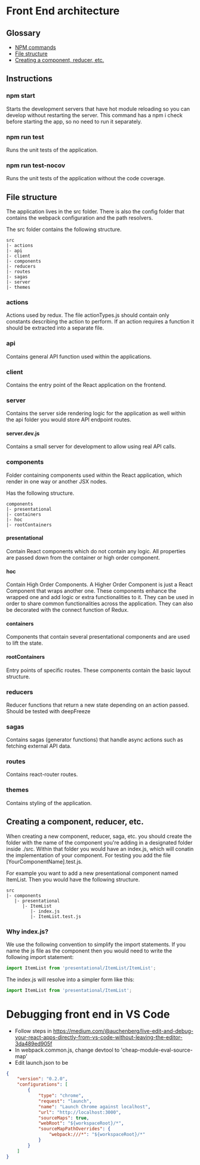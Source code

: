 # Front End architecture

## Glossary
- [NPM commands](#npm-commands)
- [File structure](#file-structure)
- [Creating a component, reducer, etc.](#creating-a-component-reducer-etc-)

## Instructions

### npm start
Starts the development servers that have hot module reloading so you can
develop without restarting the server.
This command has a npm i check before starting the app, so no need to run it separately.

### npm run test
Runs the unit tests of the application.

### npm run test-nocov
Runs the unit tests of the application without the code coverage.

## File structure
The application lives in the src folder. There is also the config folder that contains the webpack configuration and the path resolvers.

The src folder contains the following structure.

```
src
|- actions
|- api
|- client
|- components
|- reducers
|- routes
|- sagas
|- server
|- themes
```

### actions
Actions used by redux. The file actionTypes.js should contain only constants describing the action to perform. If an action requires a function it should be extracted into a separate file.

### api
Contains general API function used within the applications.

### client
Contains the entry point of the React application on the frontend.

### server
Contains the server side rendering logic for the application as well within the api folder you would store API endpoint routes.

#### server.dev.js
Contains a small server for development to allow using real API calls.

### components
Folder containing components used within the React application, which render in one way or another JSX nodes.

Has the following structure.

```
components
|- presentational
|- containers
|- hoc
|- rootContainers
```

#### presentational
Contain React components which do not contain any logic. All properties are passed down from the container or high order component.

#### hoc
Contain High Order Components. A Higher Order Component is just a React Component that wraps another one. These components enhance the wrapped one and add logic or extra functionalities to it.
They can be used in order to share common functionalities across the application.
They can also be decorated with the connect function of Redux.

#### containers
Components that contain several presentational components and are used to lift the state.

#### rootContainers
Entry points of specific routes. These components contain the basic layout structure.

### reducers
Reducer functions that return a new state depending on an action passed. Should be tested with deepFreeze

### sagas
Contains sagas (generator functions) that handle async actions such as fetching external API data.

### routes
Contains react-router routes.

### themes
Contains styling of the application.

## Creating a component, reducer, etc.
When creating a new component, reducer, saga, etc. you should create the folder with the name of the component you're adding in a designated folder inside ./src. Within that folder you would have an index.js, which will conatin the implementation of your component. For testing you add the file [YourComponentName].test.js.

For example you want to add a new presentational component named ItemList. Then you would have the following structure.

```
src
|- components
   |- presentational
      |- ItemList
         |- index.js
         |- ItemList.test.js
```
### Why index.js?
We use the following convention to simplify the import statements. If you name the js file as the component then you would need to write the following import statement:

```javascript
import ItemList from 'presentational/ItemList/ItemList';
```

The index.js will resolve into a simpler form like this:

```javascript
import ItemList from 'presentational/ItemList';
```

# Debugging front end in VS Code  

 - Follow steps in https://medium.com/@auchenberg/live-edit-and-debug-your-react-apps-directly-from-vs-code-without-leaving-the-editor-3da489ed905f
 - In webpack.common.js, change devtool to 'cheap-module-eval-source-map'
 - Edit launch.json to be  
```json
{
    "version": "0.2.0",
    "configurations": [
        {
            "type": "chrome",
            "request": "launch",
            "name": "Launch Chrome against localhost",
            "url": "http://localhost:3000",
            "sourceMaps": true,
            "webRoot": "${workspaceRoot}/*",
            "sourceMapPathOverrides": {
                "webpack:///*": "${workspaceRoot}/*"
            }
        }
    ]
}
```
